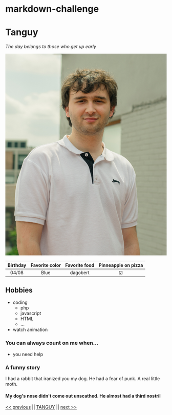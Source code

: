 # markdown-challenge

# Tanguy

*The day belongs to those who get up early*

![img](img/DSC_0047.jpg)

| Birthday | Favorite color | Favorite food | Pinneapple on pizza |
| :--------: | :--: | :--: | :--: |
| 04/08    | Blue | dagobert | &#9745; |

## Hobbies

* coding
    * php
    * javascript
    * HTML
    * ...
* watch animation

### You can always count on me when...
* you need help

### A funny story
I had a rabbit that iranized you my dog. He had a fear of punk. A real little moth.
#### My dog's nose didn't come out unscathed. He almost had a third nostril


[<< previous](https://github.com/sachajeunejean/markdown-challenge) || [TANGUY](https://github.com/TanguyC0/markdown-challenge) || [next >>](https://github.com/GeorisVal/markdown-challenge)